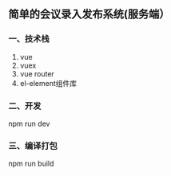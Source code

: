 ## 简单的会议录入发布系统(服务端）

### 一、技术栈

1. vue
2. vuex
3. vue router
4. el-element组件库

### 二、开发

npm run dev

### 三、编译打包

npm run build
